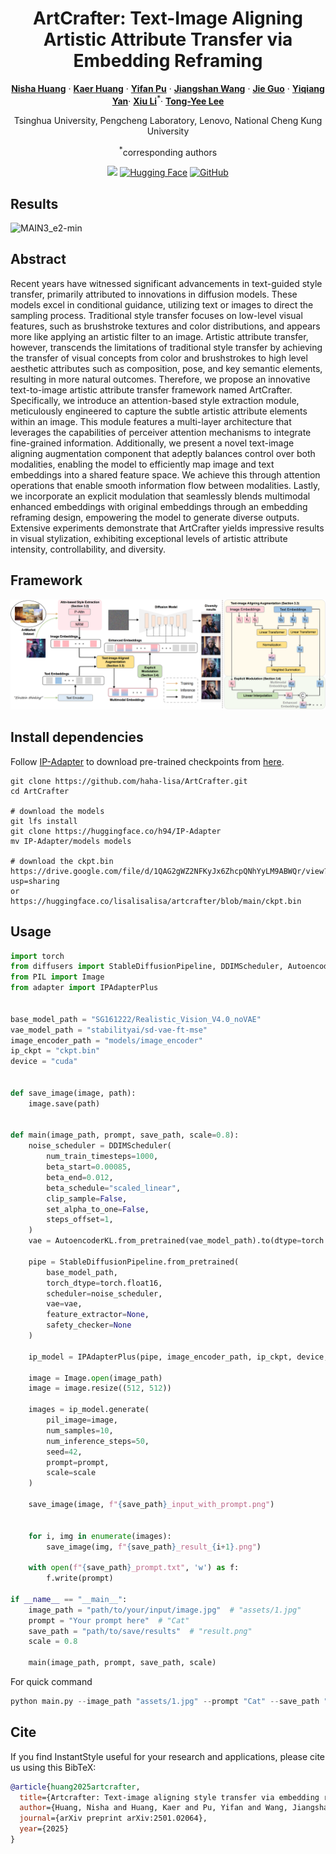 <div align="center">
<h1>ArtCrafter: Text-Image Aligning Artistic Attribute Transfer via Embedding Reframing</h1>

[**Nisha Huang**](https://scholar.google.com/citations?user=wTmPkSsAAAAJ&hl=en) · [**Kaer Huang**](https://carlhuangnuc.github.io/) · [**Yifan Pu**](https://scholar.google.com/citations?user=oM9rnYQAAAAJ&hl=en&authuser=2) · [**Jiangshan Wang**](https://github.com/wangjiangshan0725) · [**Jie Guo**](https://scholar.google.com.hk/citations?user=hqLytuEAAAAJ&hl=zh-CN) · [**Yiqiang Yan**](https://scholar.google.com/citations?user=p6q5mOkAAAAJ&hl=en)· [**Xiu Li**](https://scholar.google.com/citations?user=Xrh1OIUAAAAJ)<sup>*</sup>· [**Tong-Yee Lee**](http://graphics.csie.ncku.edu.tw/Tony/tony.htm)

Tsinghua University, Pengcheng Laboratory, Lenovo, National Cheng Kung University

<sup>*</sup>corresponding authors

<a href='https://arxiv.org/abs/2501.02064'><img src='https://img.shields.io/badge/Arxiv-Paper-red'></a>
[![Hugging Face](https://img.shields.io/badge/%F0%9F%A4%97%20Hugging%20Face-Space-red)](https://huggingface.co/lisalisalisa/artcrafter)
[![GitHub](https://img.shields.io/github/stars/haha-lisa/ArtCrafter?style=social)](https://github.com/haha-lisa/ArtCrafter)

</div>


## Results
![MAIN3_e2-min](https://github.com/haha-lisa/ArtCrafter/blob/main/images/teaser.png)

## Abstract
Recent years have witnessed significant advancements in text-guided style transfer, primarily attributed to innovations in diffusion models. These models excel in conditional guidance, utilizing text or images to direct the sampling process. Traditional style transfer focuses on low-level visual features, such as brushstroke textures and color distributions, and appears more like applying an artistic filter to an image. Artistic attribute transfer, however, transcends the limitations of traditional style transfer by achieving the transfer of visual concepts from color and brushstrokes to high level aesthetic attributes such as composition, pose, and key semantic elements, resulting in more natural outcomes. Therefore, we propose an innovative text-to-image artistic attribute transfer framework named ArtCrafter. Specifically, we introduce an attention-based style extraction module, meticulously engineered to capture the subtle artistic attribute elements within an image. This module features a multi-layer architecture that leverages the capabilities of perceiver attention mechanisms to integrate fine-grained information. Additionally, we present a novel text-image aligning augmentation component that adeptly balances control over both modalities, enabling the model to efficiently map image and text embeddings into a shared feature space. We achieve this through attention operations that enable smooth information flow between modalities. Lastly, we incorporate an explicit modulation that seamlessly blends multimodal enhanced embeddings with original embeddings through an embedding reframing design, empowering the model to generate diverse outputs. Extensive experiments demonstrate that ArtCrafter yields impressive results in visual stylization, exhibiting exceptional levels of artistic attribute intensity, controllability, and diversity. 

## Framework
![MAIN3_e2-min](https://github.com/haha-lisa/ArtCrafter/blob/main/images/3pipeline_00.png)

## Install dependencies

Follow [IP-Adapter](https://github.com/tencent-ailab/IP-Adapter?tab=readme-ov-file#download-models) to download pre-trained checkpoints from [here](https://huggingface.co/h94/IP-Adapter).

```
git clone https://github.com/haha-lisa/ArtCrafter.git
cd ArtCrafter

# download the models
git lfs install
git clone https://huggingface.co/h94/IP-Adapter
mv IP-Adapter/models models

# download the ckpt.bin
https://drive.google.com/file/d/1QAG2gWZ2NFKyJx6ZhcpQNhYyLM9ABWQr/view?usp=sharing
or
https://huggingface.co/lisalisalisa/artcrafter/blob/main/ckpt.bin
```


## Usage
```python
import torch
from diffusers import StableDiffusionPipeline, DDIMScheduler, AutoencoderKL
from PIL import Image
from adapter import IPAdapterPlus


base_model_path = "SG161222/Realistic_Vision_V4.0_noVAE"
vae_model_path = "stabilityai/sd-vae-ft-mse"
image_encoder_path = "models/image_encoder"
ip_ckpt = "ckpt.bin"
device = "cuda"


def save_image(image, path):
    image.save(path)


def main(image_path, prompt, save_path, scale=0.8):
    noise_scheduler = DDIMScheduler(
        num_train_timesteps=1000,
        beta_start=0.00085,
        beta_end=0.012,
        beta_schedule="scaled_linear",
        clip_sample=False,
        set_alpha_to_one=False,
        steps_offset=1,
    )
    vae = AutoencoderKL.from_pretrained(vae_model_path).to(dtype=torch.float16)

    pipe = StableDiffusionPipeline.from_pretrained(
        base_model_path,
        torch_dtype=torch.float16,
        scheduler=noise_scheduler,
        vae=vae,
        feature_extractor=None,
        safety_checker=None
    )

    ip_model = IPAdapterPlus(pipe, image_encoder_path, ip_ckpt, device, num_tokens=16)

    image = Image.open(image_path)
    image = image.resize((512, 512))

    images = ip_model.generate(
        pil_image=image,
        num_samples=10,
        num_inference_steps=50,
        seed=42,
        prompt=prompt,
        scale=scale  
    )

    save_image(image, f"{save_path}_input_with_prompt.png")


    for i, img in enumerate(images):
        save_image(img, f"{save_path}_result_{i+1}.png")

    with open(f"{save_path}_prompt.txt", 'w') as f:
        f.write(prompt)

if __name__ == "__main__":
    image_path = "path/to/your/input/image.jpg"  # "assets/1.jpg"
    prompt = "Your prompt here"  # "Cat"
    save_path = "path/to/save/results"  # "result.png"
    scale = 0.8  

    main(image_path, prompt, save_path, scale)
```

For quick command
```python
python main.py --image_path "assets/1.jpg" --prompt "Cat" --save_path "result.png"
```


## Cite
If you find InstantStyle useful for your research and applications, please cite us using this BibTeX:

```bibtex
@article{huang2025artcrafter,
  title={Artcrafter: Text-image aligning style transfer via embedding reframing},
  author={Huang, Nisha and Huang, Kaer and Pu, Yifan and Wang, Jiangshan and Guo, Jie and Yan, Yiqiang and Li, Xiu and Lee, Tong-Yee},
  journal={arXiv preprint arXiv:2501.02064},
  year={2025}
}

```